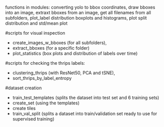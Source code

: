 functions in modules: converting yolo to bbox coordinates, draw bboxes into an image, extraxt bboxes from an image, get all filenames from all subfolders, plot_label distribution boxplots and histograms, plot split distribution and std/mean plot 

#scripts for visual inspection
- create_images_w_bboxes (for all subfolders),
- extract_bboxes (for a specific folder)
- plot_statistics (box plots and distribution of labels over time)

#scripts for checking the thrips labels:
- clustering_thrips (with ResNet50, PCA and tSNE), 
- sort_thrips_by_label_entropy

#dataset creation
- train_test_templates (splits the dataset into test set and 6 training sets)
- create_set (using the templates)
- create tiles
- train_val_split (splits a dataset into train/validation set ready to use for supervised training)